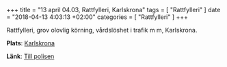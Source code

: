 +++
title = "13 april 04.03, Rattfylleri, Karlskrona"
tags = [
  "Rattfylleri"
]
date = "2018-04-13 4:03:13 +02:00"
categories = [
    "Rattfylleri"
]
+++

Rattfylleri, grov olovlig körning, vårdslöshet i trafik m m, Karlskrona.

**Plats**: [Karlskrona](http://www.google.com/maps/place/56.161224,15.5869)

**Länk**: [Till polisen](https://polisen.se/aktuellt/handelser/2018/april/13/13-april-04.03-rattfylleri-karlskrona/)